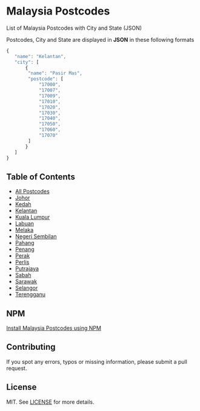 # Malaysia Postcodes

List of Malaysia Postcodes with City and State (JSON)

Postcodes, City and State are displayed in **JSON** in these following formats

```javascript
{
   "name": "Kelantan",
   "city": [
       {
        "name": "Pasir Mas",
        "postcode": [
            "17000",
            "17007",
            "17009",
            "17010",
            "17020",
            "17030",
            "17040",
            "17050",
            "17060",
            "17070"
        ]
       }
   ]
}
```

## Table of Contents

- [All Postcodes](all.json)
- [Johor](johor.json)
- [Kedah](kedah.json)
- [Kelantan](kelantan.json)
- [Kuala Lumpur](kuala_lumpur.json)
- [Labuan](labuan.json)
- [Melaka](Melaka.json)
- [Negeri Sembilan](negeri_sembilan.json)
- [Pahang](pahang.json)
- [Penang](penang.json)
- [Perak](perak.json)
- [Perlis](perlis.json)
- [Putrajaya](putrajaya.json)
- [Sabah](sabah.json)
- [Sarawak](sarawak.json)
- [Selangor](selangor.json)
- [Terengganu](terengganu.json)

## NPM

[Install Malaysia Postcodes using NPM](https://github.com/AsyrafHussin/npm-malaysia-postcodes)

## Contributing

If you spot any errors, typos or missing information, please submit a pull request.

## License

MIT. See [LICENSE](LICENSE) for more details.
